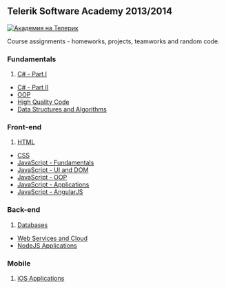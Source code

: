 ## Telerik Software Academy 2013/2014
<a href="http://academy.telerik.com/" title="Telerik Academy"><img src="http://academy.telerik.com/images/default-album/telerik-academy-banner.jpg?sfvrsn=2" alt="Академия на Телерик"/></a>

Course assignments - homeworks, projects, teamworks and random code.

### Fundamentals

1. [C# - Part I](https://github.com/neutrino-git/TelerikAcademy/tree/master/Programming/01.CSharp-Part-1)
* [C# - Part II](https://github.com/neutrino-git/TelerikAcademy/tree/master/Programming/02.CSharp-Part-2)
* [OOP](https://github.com/neutrino-git/TelerikAcademy/tree/master/Programming/03.OOP)
* [High Quality Code](https://github.com/neutrino-git/TelerikAcademy/tree/master/Programming/04.HighQualityCode)
* [Data Structures and Algorithms](https://github.com/neutrino-git/TelerikAcademy/tree/master/Programming/05.DataStructuresAndAlgorithms)

### Front-end

1. [HTML](https://github.com/neutrino-git/TelerikAcademy/tree/master/Front-End/01.HTML)
* [CSS](https://github.com/neutrino-git/TelerikAcademy/tree/master/Front-End/02.CSS)
* [JavaScript - Fundamentals](https://github.com/neutrino-git/TelerikAcademy/tree/master/Front-End/03.JavaScript-Fundamentals)
* [JavaScript - UI and DOM](https://github.com/neutrino-git/TelerikAcademy/tree/master/Front-End/04.JavaScript-UI-DOM)
* [JavaScript - OOP](https://github.com/neutrino-git/TelerikAcademy/tree/master/Front-End/05.JavaScript-OOP)
* [JavaScript - Applications](https://github.com/neutrino-git/TelerikAcademy/tree/master/Front-End/06.JavaScript-Applications)
* [JavaScript - AngularJS](https://github.com/neutrino-git/TelerikAcademy/tree/master/Front-End/07.AngularJS)

### Back-end

1. [Databases](https://github.com/neutrino-git/TelerikAcademy/tree/master/Back-end/01.Databases)
* [Web Services and Cloud](https://github.com/neutrino-git/TelerikAcademy/tree/master/Back-end/02.Web-Services)
* [NodeJS Applications](https://github.com/neutrino-git/TelerikAcademy/tree/master/Back-end/03.NodeJS-Applications)

### Mobile

1. [iOS Applications](https://github.com/jrusev/iOS-Apps-Telerik-Academy)

